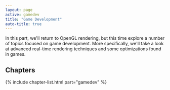 ```yaml
---
layout: page
active: gamedev
title: "Game Development"
auto-title: true
---
```


In this part, we'll return to OpenGL rendering, but this time explore a number of topics focused on game development.
More specifically, we'll take a look at advanced real-time rendering techniques and some optimizations found in games.

## Chapters

{% include chapter-list.html part="gamedev" %}


